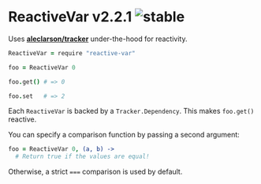 
# ReactiveVar v2.2.1 ![stable](https://img.shields.io/badge/stability-stable-4EBA0F.svg?style=flat)

Uses [**aleclarson/tracker**](https://github.com/aleclarson/tracker) under-the-hood for reactivity.

```coffee
ReactiveVar = require "reactive-var"

foo = ReactiveVar 0

foo.get() # => 0

foo.set   # => 2
```

Each `ReactiveVar` is backed by a `Tracker.Dependency`. This makes `foo.get()` reactive.

You can specify a comparison function by passing a second argument:

```coffee
foo = ReactiveVar 0, (a, b) ->
  # Return true if the values are equal!
```

Otherwise, a strict `===` comparison is used by default.
